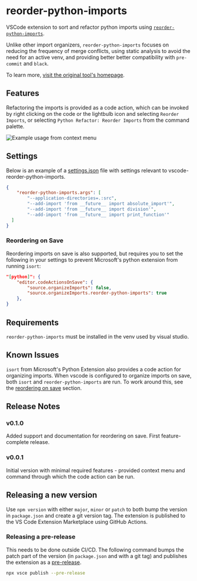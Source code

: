 # reorder-python-imports

VSCode extension to sort and refactor python imports using
[`reorder-python-imports`](https://github.com/asottile/reorder_python_imports).

Unlike other import organizers, `reorder-python-imports` focuses on reducing the
frequency of merge conflicts, using static analysis to avoid the need for an active
venv, and providing better better compatibility with `pre-commit` and `black`.

To learn more,
[visit the original tool's homepage](https://github.com/asottile/reorder_python_imports).

## Features

Refactoring the imports is provided as a code action, which can be invoked by right
clicking on the code or the lightbulb icon and selecting `Reorder Imports`, or
selecting `Python Refactor: Reorder Imports` from the command palette.

![Example usage from context menu](res/context-menu-example.gif)

## Settings

Below is an example of a [settings.json](https://code.visualstudio.com/Docs/customization/userandworkspace) file with settings relevant to
vscode-reorder-python-imports.

```json
{
    "reorder-python-imports.args": [
        "--application-directories=.:src",
        "--add-import 'from __future__ import absolute_import'",
        "--add-import 'from __future__ import division'",
        "--add-import 'from __future__ import print_function'"
  ]
}
```

### Reordering on Save

Reordering imports on save is also supported, but requires you to set the following in
your settings to prevent Microsoft's python extension from running `isort`:

```json
"[python]": {
    "editor.codeActionsOnSave": {
        "source.organizeImports": false,
        "source.organizeImports.reorder-python-imports": true
    },
}
```

## Requirements

`reorder-python-imports` must be installed in the venv used by visual studio.

## Known Issues

`isort` from Microsoft's Python Extension also provides a code action for organizing
imports. When vscode is configured to organize imports on save, both `isort` and
`reorder-python-imports` are run. To work around this, see the [reordering on save](#reordering-on-save) section.

## Release Notes

### v0.1.0

Added support and documentation for reordering on save. First feature-complete release.

### v0.0.1

Initial version with minimal required features - provided context menu and command through which the code action can be run.

## Releasing a new version

Use `npm version` with either `major`, `minor` or `patch` to both bump the
version in `package.json` and create a git version tag. The extension is
published to the VS Code Extension Marketplace using GitHub Actions.

### Releasing a pre-release

This needs to be done outside CI/CD. The following command bumps the patch part
of the version (in `package.json` and with a git tag) and publishes the
extension as a [pre-release](https://code.visualstudio.com/api/working-with-extensions/publishing-extension#prerelease-extensions).

```bash
npx vsce publish --pre-release
```
